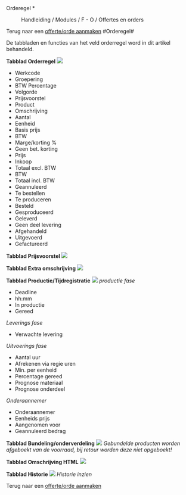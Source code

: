 <properties>
	<page>
		<title>Orderegel</title>
		<description>Orderegel</description>
		<context>*</context>
	</page>
	<menu>
		<position>Handleiding / Modules / F - O / Offertes en orders</position>
		<title>Orderegel</title>
	</menu>
</properties>

Terug naar een [offerte/orde aanmaken](http://hybridsaas.support/pages/handleiding/modules/F-O/offerte-en-orders/een-offerte-of-order-aanmaken)
#Orderegel#

De tabbladen en functies van het veld orderregel word in dit artikel behandeld.

**Tabblad Orderregel**
![](images/orderegel-orderegel.JPG) 

- Werkcode
- Groepering
- BTW Percentage
- Volgorde
- Prijsvoorstel
- Product
- Omschrijving
- Aantal
- Eenheid
- Basis prijs
- BTW
- Marge/korting %
- Geen bet. korting
- Prijs
- Inkoop
- Totaal excl. BTW
- BTW
- Totaal incl. BTW
- Geannuleerd
- Te bestellen
- Te produceren
- Besteld
- Gesproduceerd
- Geleverd
- Geen deel levering
- Afgehandeld
- Uitgevoerd
- Gefactureerd

**Tabblad Prijsvoorstel**
![](images/orderegel-prijsvoorstel.JPG) 

**Tabblad Extra omschrijving**
![](images/orderegel-extraomschrijving.JPG) 

**Tabblad Productie/Tijdregistratie**
![](images/orderegel-productie-tijdregistratie.JPG) 
*productie fase*

- Deadline
- hh:mm
- In productie
- Gereed

*Leverings fase*

- Verwachte levering

*Uitvoerings fase*

- Aantal uur
- Afrekenen via regie uren
- Min. per eenheid
- Percentage gereed
- Prognose materiaal
- Prognose onderdeel

*Onderaannemer*

- Onderaannemer
- Eenheids prijs
- Aangenomen voor
- Geannuleerd bedrag

**Tabblad Bundeling/onderverdeling**
![](images/orderegel-bundeling-onderverdeling.JPG) 
*Gebundelde producten worden afgeboekt van de voorraad, bij retour worden deze niet opgeboekt!*

**Tabblad Omschrijving HTML**
![](images/orderegel-omschrijvingHTML.JPG) 

**Tabblad Historie**
![](images/orderegel-historie.JPG) 
*Historie inzien*

Terug naar een [offerte/orde aanmaken](http://hybridsaas.support/pages/handleiding/modules/F-O/offerte-en-orders/een-offerte-of-order-aanmaken)